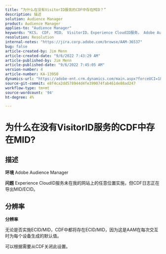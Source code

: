 ```yaml
---
title: “为什么在没有VisitorID服务的CDF中存在MID？”
description: 描述
solution: Audience Manager
product: Audience Manager
applies-to: "Audience Manager"
keywords: "KCS， CDF， MID， VisitorID，Experience CloudID服务， Adobe Audience Manager, AAM"
resolution: Resolution
internal-notes: "https://jira.corp.adobe.com/browse/AAM-36537"
bug: false
article-created-by: Jim Menn
article-created-date: "9/6/2022 7:43:29 AM"
article-published-by: Jim Menn
article-published-date: "9/6/2022 7:45:05 AM"
version-number: 4
article-number: KA-13950
dynamics-url: "https://adobe-ent.crm.dynamics.com/main.aspx?forceUCI=1&pagetype=entityrecord&etn=knowledgearticle&id=efa85997-b72d-ed11-9db1-0022480866ad"
source-git-commit: e8f4ca2dd578944d4fe399074fab461de88ad247
workflow-type: tm+mt
source-wordcount: '94'
ht-degree: 4%

---
```


# 为什么在没有VisitorID服务的CDF中存在MID?

## 描述


<b>环境</b>
Adobe Audience Manager

<b>问题</b>
Experience CloudID服务未在我的网站上的任意位置实施，但CDF日志正在导出MID/ECID。


## 分辨率


<b>分辨率</b>

无论是否实施ECID/MID，CDF中都将存在ECID/MID，因为这是AAM在每次交互时为每个设备生成的默认值。

可以根据需要从CDF关闭此设置。
